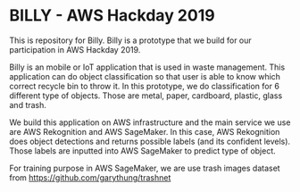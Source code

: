 # BILLY - AWS Hackday 2019
This is repository for Billy. Billy is a prototype that we build for our participation in AWS Hackday 2019.

Billy is an mobile or IoT application that is used in waste management. This application can do object classification so that user is able to know which correct recycle bin to throw it.  In this prototype, we do classification for 6 different type of objects. Those are metal, paper, cardboard, plastic, glass and trash. 

We build this application on AWS infrastructure and the main service we use are AWS Rekognition and AWS SageMaker. In this case, AWS Rekognition does object detections and returns possible labels (and its confident levels). Those labels are inputted into AWS SageMaker to predict type of object.

For training purpose in AWS SageMaker, we are use trash images dataset from https://github.com/garythung/trashnet

